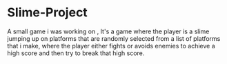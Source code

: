 # Slime-Project
A small game i was working on , It's a game where the player is a slime jumping up on platforms that are randomly selected from a list of platforms that i make, where the player either fights or avoids enemies to achieve a high score and then try to break that high score.
